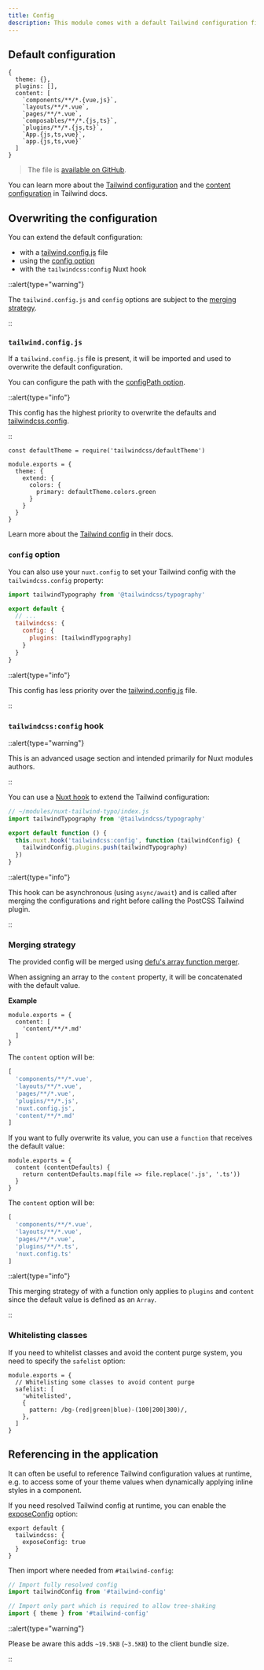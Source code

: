 ```yaml
---
title: Config
description: This module comes with a default Tailwind configuration file to provide the best possible user experience.
---
```


## Default configuration

```js{}[tailwind.config.js]
{
  theme: {},
  plugins: [],
  content: [
    `components/**/*.{vue,js}`,
    `layouts/**/*.vue`,
    `pages/**/*.vue`,
    `composables/**/*.{js,ts}`,
    `plugins/**/*.{js,ts}`,
    `App.{js,ts,vue}`,
    `app.{js,ts,vue}`
  ]
}
```

> The file is [available on GitHub](https://github.com/nuxt-community/tailwindcss-module/blob/main/src/tailwind.config.ts).

You can learn more about the [Tailwind configuration](https://tailwindcss.com/docs/configuration) and the [content configuration](https://tailwindcss.com/docs/content-configuration) in Tailwind docs.

## Overwriting the configuration

You can extend the default configuration:
- with a [tailwind.config.js](#tailwindconfigjs) file
- using the [config option](#config-option)
- with the `tailwindcss:config` Nuxt hook

::alert{type="warning"}

The `tailwind.config.js` and `config` options are subject to the [merging strategy](#merging-strategy).

::

### `tailwind.config.js`

If a `tailwind.config.js` file is present, it will be imported and used to overwrite the default configuration.

You can configure the path with the [configPath option](/options#configpath).

::alert{type="info"}

This config has the highest priority to overwrite the defaults and [tailwindcss.config](#config-option).

::

```js{}[tailwind.config.js]
const defaultTheme = require('tailwindcss/defaultTheme')

module.exports = {
  theme: {
    extend: {
      colors: {
        primary: defaultTheme.colors.green
      }
    }
  }
}
```

Learn more about the [Tailwind config](https://tailwindcss.com/docs/configuration) in their docs.

### `config` option

You can also use your `nuxt.config` to set your Tailwind config with the `tailwindcss.config` property:

```js [nuxt.config]
import tailwindTypography from '@tailwindcss/typography'

export default {
  // ...
  tailwindcss: {
    config: {
      plugins: [tailwindTypography]
    }
  }
}
```

::alert{type="info"}

This config has less priority over the [tailwind.config.js](#tailwindconfigjs) file.

::


### `tailwindcss:config` hook

::alert{type="warning"}

This is an advanced usage section and intended primarily for Nuxt modules authors.

::

You can use a [Nuxt hook](https://nuxtjs.org/guides/directory-structure/modules#run-tasks-on-specific-hooks) to extend the Tailwind configuration:

```js
// ~/modules/nuxt-tailwind-typo/index.js
import tailwindTypography from '@tailwindcss/typography'

export default function () {
  this.nuxt.hook('tailwindcss:config', function (tailwindConfig) {
    tailwindConfig.plugins.push(tailwindTypography)
  })
}
```

::alert{type="info"}

This hook can be asynchronous (using `async/await`) and is called after merging the configurations and right before calling the PostCSS Tailwind plugin.

::

### Merging strategy

The provided config will be merged using [defu's array function merger](https://github.com/nuxt-contrib/defu#array-function-merger).

When assigning an array to the `content` property, it will be concatenated with the default value.

**Example**

```js{}[tailwind.config.js]
module.exports = {
  content: [
    'content/**/*.md'
  ]
}
```

The `content` option will be:

```js
[
  'components/**/*.vue',
  'layouts/**/*.vue',
  'pages/**/*.vue',
  'plugins/**/*.js',
  'nuxt.config.js',
  'content/**/*.md'
]
```

If you want to fully overwrite its value, you can use a `function` that receives the default value:

```js{}[tailwind.config.js]
module.exports = {
  content (contentDefaults) {
    return contentDefaults.map(file => file.replace('.js', '.ts'))
  }
}
```

The `content` option will be:

```js
[
  'components/**/*.vue',
  'layouts/**/*.vue',
  'pages/**/*.vue',
  'plugins/**/*.ts',
  'nuxt.config.ts'
]
```

::alert{type="info"}

This merging strategy of with a function only applies to `plugins` and `content` since the default value is defined as an `Array`.

::

### Whitelisting classes

If you need to whitelist classes and avoid the content purge system, you need to specify the `safelist` option:

```js{}[tailwind.config.js]
module.exports = {
  // Whitelisting some classes to avoid content purge
  safelist: [
    'whitelisted',
    {
      pattern: /bg-(red|green|blue)-(100|200|300)/,
    },
  ]
}
```


## Referencing in the application

It can often be useful to reference Tailwind configuration values at runtime, e.g. to access some of your theme values when dynamically applying inline styles in a component.

If you need resolved Tailwind config at runtime, you can enable the [exposeConfig](/options#exposeconfig) option:

```js{}[nuxt.config]
export default {
  tailwindcss: {
    exposeConfig: true
  }
}
```

Then import where needed from `#tailwind-config`:

```js
// Import fully resolved config
import tailwindConfig from '#tailwind-config'

// Import only part which is required to allow tree-shaking
import { theme } from '#tailwind-config'
```

::alert{type="warning"}

  Please be aware this adds `~19.5KB` (`~3.5KB`) to the client bundle size.

::
